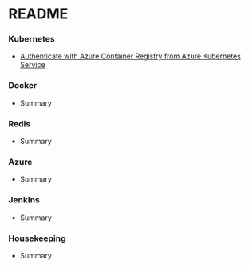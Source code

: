 ﻿# README #


### Kubernetes ###

* [Authenticate with Azure Container Registry from Azure Kubernetes Service](Kubernetes/Authenticate-with-Azure-Container-Registry-from-Azure-Kubernetes-Service.md)

### Docker ###

* Summary

### Redis ### 

* Summary

### Azure ###

* Summary

### Jenkins ###

* Summary

### Housekeeping ###

* Summary
